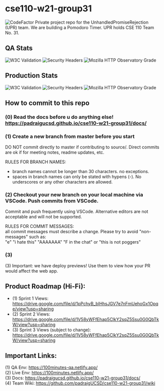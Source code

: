 # cse110-w21-group31
![CodeFactor](https://www.codefactor.io/repository/github/padraigucsd/cse110-w21-group31/badge?s=8ac88a28fb782976326069cf183529a77833268d)
Private project repo for the UnhandledPromiseRejection (UPR) team. We are building a Pomodoro Timer. UPR holds CSE 110 Team No. 31.

## QA Stats
![W3C Validation](https://img.shields.io/w3c-validation/html?label=w3c%20%28QA%29&targetUrl=https%3A%2F%2F100minutes-qa.netlify.app%2F)
![Security Headers](https://img.shields.io/security-headers?url=https%3A%2F%2F100minutes-qa.netlify.app%2F)
![Mozilla HTTP Observatory Grade](https://img.shields.io/mozilla-observatory/grade-score/100minutes-qa.netlify.app)

## Production Stats
![W3C Validation](https://img.shields.io/w3c-validation/html?label=w3c%20%28QA%29&targetUrl=https%3A%2F%2F100minutes-qa.netlify.app%2F)
![Security Headers](https://img.shields.io/security-headers?url=https%3A%2F%2F100minutes.netlify.app%2F)
![Mozilla HTTP Observatory Grade](https://img.shields.io/mozilla-observatory/grade-score/100minutes.netlify.app)

## How to commit to this repo
### (0) **Read the docs before u do anything else!** https://padraigucsd.github.io/cse110-w21-group31/docs/   

### (1) **Create a new branch from master before you start**  
DO NOT commit directly to master if contributing to source/. Direct commits are ok if for meeting notes, readme updates, etc.  

RULES FOR BRANCH NAMES:  
- branch names cannot be longer than 30 characters. no exceptions.   
- spaces in branch names can only be stated with hypens (-). No underscores or any other characters are allowed.

### (2) Checkout your new branch on your local machine via VSCode. Push commits from VSCode.  
Commit and push frequently using VSCode. Alternative editors are not acceptable and will not be supported.   

RULES FOR COMMIT MESSAGES:   
all commit messages must describe a change. Please try to avoid "non-messages" such as:   
"e" "i hate this" "AAAAAAA" "F in the chat" or "this is not poggers"  

### (3) 


(3) Important: we have deploy previews! Use them to view how your PR would affect the web app.

## Product Roadmap (Hi-Fi):
- (1) Sprint 1 Views: https://drive.google.com/file/d/1pPchyB_blHhsJGV7e7nFmUehoGx1Opqe/view?usp=sharing   
- (2) Sprint 2 Views: https://drive.google.com/file/d/1V58yWFfEhap5ClkY2sqZ5Ssu0G0QbTkW/view?usp=sharing   
- (3) Sprint 3 Views (subject to change): https://drive.google.com/file/d/1V58yWFfEhap5ClkY2sqZ5Ssu0G0QbTkW/view?usp=sharing   

## Important Links:
(1) QA Env: https://100minutes-qa.netlify.app/  
(2) Live Env: https://100minutes.netlify.app/  
(3) Docs: https://padraigucsd.github.io/cse110-w21-group31/docs/  
(4) Team Wiki: https://github.com/padraigUCSD/cse110-w21-group31/wiki  

